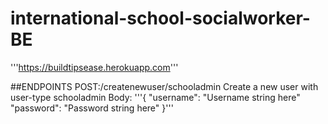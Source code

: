 # international-school-socialworker-BE


'''https://buildtipsease.herokuapp.com'''

##ENDPOINTS
POST:/createnewuser/schooladmin
Create a new user with user-type schooladmin
Body: 
'''{ 
    "username": "Username string here"
    "password": "Password string here"
    }'''

